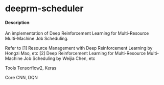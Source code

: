 # deeprm-scheduler

#### Description
An implementation of Deep Reinforcement Learning for Multi-Resource Multi-Machine Job Scheduling.

Refer to
[1] Resource Management with Deep Reinforcement Learning by Hongzi Mao, etc
[2] Deep Reinforcement Learning for Multi-Resource Multi-Machine Job Scheduling by Weijia Chen, etc

Tools
Tensorflow2, Keras

Core
CNN, DQN
